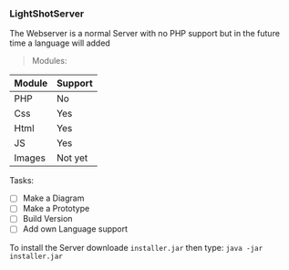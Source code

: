 ### LightShotServer

The Webserver is a normal Server with no PHP support but in the future time a language will added

>Modules:

Module|Support
------|-------
PHP|No
Css|Yes
Html|Yes
JS|Yes
Images|Not yet

Tasks:
- [ ] Make a Diagram
- [ ] Make a Prototype
- [ ] Build Version
- [ ] Add own Language support

To install the Server downloade `installer.jar` then type: `java -jar installer.jar`
